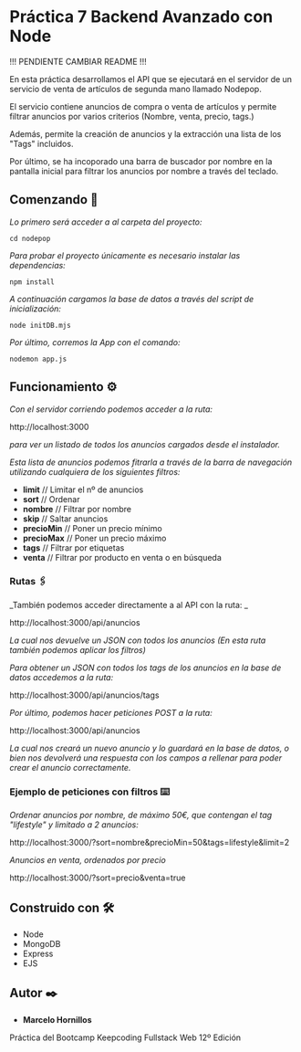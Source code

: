 # Práctica 7 Backend Avanzado con Node

!!! PENDIENTE CAMBIAR README !!! 

En esta práctica desarrollamos el API que se ejecutará en el servidor de un servicio de venta de artículos de segunda mano llamado Nodepop.

El servicio contiene anuncios de compra o venta de artículos y permite filtrar anuncios por varios criterios (Nombre, venta, precio, tags.)

Además, permite la creación de anuncios y la extracción una lista de los "Tags" incluidos.

Por último, se ha incoporado una barra de buscador por nombre en la pantalla inicial para filtrar los anuncios por nombre a través del teclado.


## Comenzando 🚀

_Lo primero será acceder a al carpeta del proyecto:_

```
cd nodepop
```
_Para probar el proyecto únicamente es necesario instalar las dependencias:_

```
npm install
```

_A continuación cargamos la base de datos a través del script de inicialización:_

```
node initDB.mjs
```

_Por último, corremos la App con el comando:_

```
nodemon app.js
```


## Funcionamiento ⚙️

_Con el servidor corriendo podemos acceder a la ruta:_

http://localhost:3000

_para ver un listado de todos los anuncios cargados desde el instalador._

_Esta lista de anuncios podemos fitrarla a través de la barra de navegación utilizando cualquiera de los siguientes filtros:_

* **limit** // Limitar el nº de anuncios
* **sort** // Ordenar
* **nombre** // Filtrar por nombre 
* **skip** // Saltar anuncios
* **precioMin** // Poner un precio mínimo
* **precioMax** // Poner un precio máximo
* **tags** // Filtrar por etiquetas
* **venta** // Filtrar por producto en venta o en búsqueda


### Rutas 🖇️

_También podemos acceder directamente a al API con la ruta: _

http://localhost:3000/api/anuncios

_La cual nos devuelve un JSON con todos los anuncios (En esta ruta también podemos aplicar los filtros)_


_Para obtener un JSON con todos los tags de los anuncios en la base de datos accedemos a la ruta:_

http://localhost:3000/api/anuncios/tags


_Por último, podemos hacer peticiones POST a la ruta:_

http://localhost:3000/api/anuncios

_La cual nos creará un nuevo anuncio y lo guardará en la base de datos, o bien nos devolverá una respuesta con los campos a rellenar para poder crear el anuncio correctamente._


### Ejemplo de peticiones con filtros ⌨️

_Ordenar anuncios por nombre, de máximo 50€, que contengan el tag "lifestyle" y limitado a 2 anuncios:_

http://localhost:3000/?sort=nombre&precioMin=50&tags=lifestyle&limit=2


_Anuncios en venta, ordenados por precio_

http://localhost:3000/?sort=precio&venta=true


## Construido con 🛠️

* Node
* MongoDB
* Express
* EJS


## Autor ✒️

* **Marcelo Hornillos**

Práctica del Bootcamp Keepcoding Fullstack Web 12º Edición